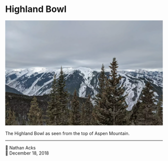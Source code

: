 # Highland Bowl

![A snowy mountain range seen through the tops of a pine forest](assets/2018-12-18-highland-bowl.webp)

The Highland Bowl as seen from the top of Aspen Mountain.

- - - -

<span aria-hidden="true">👤</span> Nathan Acks  
<span aria-hidden="true">📅</span> December 18, 2018
